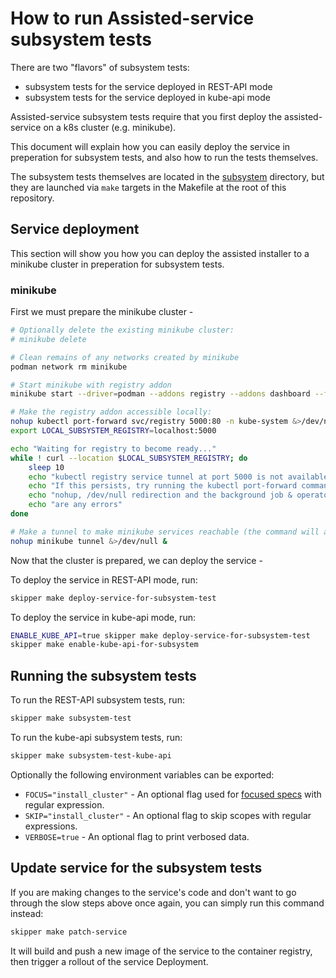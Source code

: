 # How to run Assisted-service subsystem tests

There are two "flavors" of subsystem tests:

* subsystem tests for the service deployed in REST-API mode
* subsystem tests for the service deployed in kube-api mode

Assisted-service subsystem tests require that you first deploy the
assisted-service on a k8s cluster (e.g. minikube).

This document will explain how you can easily deploy the service in preperation
for subsystem tests, and also how to run the tests themselves.

The subsystem tests themselves are located in the
[subsystem](https://github.com/openshift/assisted-service/tree/master/subsystem)
directory, but they are launched via `make` targets in the Makefile at the root
of this repository.

## Service deployment

This section will show you how you can deploy the assisted installer to
a minikube cluster in preperation for subsystem tests.

### minikube

First we must prepare the minikube cluster -

```bash
# Optionally delete the existing minikube cluster:
# minikube delete

# Clean remains of any networks created by minikube
podman network rm minikube

# Start minikube with registry addon
minikube start --driver=podman --addons registry --addons dashboard --force

# Make the registry addon accessible locally:
nohup kubectl port-forward svc/registry 5000:80 -n kube-system &>/dev/null &
export LOCAL_SUBSYSTEM_REGISTRY=localhost:5000

echo "Waiting for registry to become ready..."
while ! curl --location $LOCAL_SUBSYSTEM_REGISTRY; do
    sleep 10
    echo "kubectl registry service tunnel at port 5000 is not available yet, retrying..."
    echo "If this persists, try running the kubectl port-forward command above without"
    echo "nohup, /dev/null redirection and the background job & operator and see if there"
    echo "are any errors"
done

# Make a tunnel to make minikube services reachable (the command will ask for root password):
nohup minikube tunnel &>/dev/null &
```

Now that the cluster is prepared, we can deploy the service - 

To deploy the service in REST-API mode, run:

```bash
skipper make deploy-service-for-subsystem-test
```

To deploy the service in kube-api mode, run:

```bash
ENABLE_KUBE_API=true skipper make deploy-service-for-subsystem-test
skipper make enable-kube-api-for-subsystem
```

## Running the subsystem tests

To run the REST-API subsystem tests, run:

```bash
skipper make subsystem-test
```

To run the kube-api subsystem tests, run:

```bash
skipper make subsystem-test-kube-api
```

Optionally the following environment variables can be exported:

* `FOCUS="install_cluster"` - An optional flag used for [focused specs](https://onsi.github.io/ginkgo/#focused-specs) with regular expression.
* `SKIP="install_cluster"` - An optional flag to skip scopes with regular expressions.
* `VERBOSE=true` - An optional flag to print verbosed data.

## Update service for the subsystem tests

If you are making changes to the service's code and don't want to go through
the slow steps above once again, you can simply run this command instead:

```bash
skipper make patch-service
```

It will build and push a new image of the service to the container registry,
then trigger a rollout of the service Deployment.
